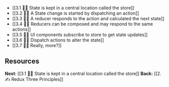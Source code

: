 - [[3.1 🤷‍♂️ State is kept in a central location called the store]]
- [[3.2 🤷‍♂️ A State change is started by dispatching an action]]
- [[3.3 🤷‍♂️ A reducer responds to the action and calculated the next state]]
- [[3.4 🤷‍♂️ Reducers can be composed and may respond to the same actions]]
- [[3.5 🤷‍♂️ UI components subscribe to store to get state updates]]
- [[3.6 🤷‍♂️ Dispatch actions to alter the state]]
- [[3.7 🤷‍♂️ Really, more?]]

## Resources
**Next**: [[3.1 🤷‍♂️ State is kept in a central location called the store]]
**Back:** [[2. ✍️ Redux Three Principles]]